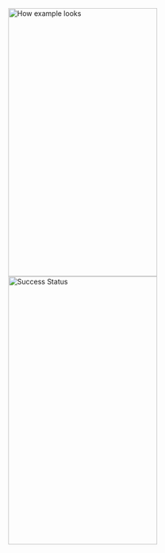 <img src="https://user-images.githubusercontent.com/42082172/82893565-d3643480-9f6e-11ea-96a7-493181df6214.gif" alt="How example looks" width="300" height="540">

<img src="https://user-images.githubusercontent.com/42082172/82893023-1245ba80-9f6e-11ea-868d-a55062d34086.jpg" alt="Success Status" width="300" height="540">